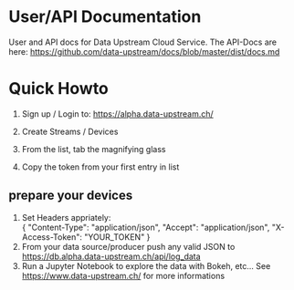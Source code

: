 # User/API Documentation 

User and API docs for Data Upstream Cloud Service.
The API-Docs are here:
https://github.com/data-upstream/docs/blob/master/dist/docs.md

# Quick Howto

1. Sign up / Login to:
https://alpha.data-upstream.ch/

2. Create Streams / Devices
3. From the list, tab the magnifying glass
4. Copy the token from your first entry in list

## prepare your devices

1. Set Headers appriately:          
{
  "Content-Type": "application/json",
  "Accept": "application/json",
  "X-Access-Token": "YOUR_TOKEN"
}
2. From your data source/producer push any valid JSON to 
https://db.alpha.data-upstream.ch/api/log_data
3. Run a Jupyter Notebook to explore the data with Bokeh, etc...
See https://www.data-upstream.ch/ for more informations






